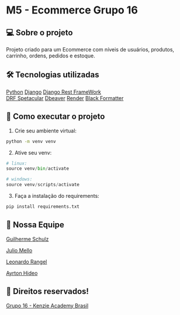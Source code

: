 # M5 - Ecommerce Grupo 16

## 💻 Sobre o projeto
 Projeto criado para um Ecommerce com níveis de usuários, produtos, carrinho, ordens, pedidos e estoque.

## 🛠 Tecnologias utilizadas
[Python](https://www.python.org/)
[Django](https://docs.djangoproject.com/en/4.1/)
[Django Rest FrameWork](https://www.django-rest-framework.org/)   
[DRF Spetacular](https://drf-spectacular.readthedocs.io/en/latest/)
[Dbeaver](https://dbeaver.io/)
[Render](https://render.com/)
[Black Formatter](https://black.readthedocs.io/en/stable/usage_and_configuration/the_basics.html)

## 🚀 Como executar o projeto
1. Crie seu ambiente virtual:

```bash
python -m venv venv
```

2. Ative seu venv:

```python
# linux:
source venv/bin/activate

# windows:
source venv/scripts/activate
```

3. Faça a instalação do requirements:

```python
pip install requirements.txt
```


## 🦸 Nossa Equipe
[Guilherme Schulz](https://github.com/GuilhermeSchulz)

[Julio Mello](https://github.com/juliomello93)

[Leonardo Rangel](https://github.com/Syxh0wN)

[Ayrton Hideo](https://github.com/hideo651)


## 📝 Direitos reservados!

[Grupo 16 - Kenzie Academy Brasil](https://github.com/m5-ecommerce-grupo16/ecommerce-grupo16)
